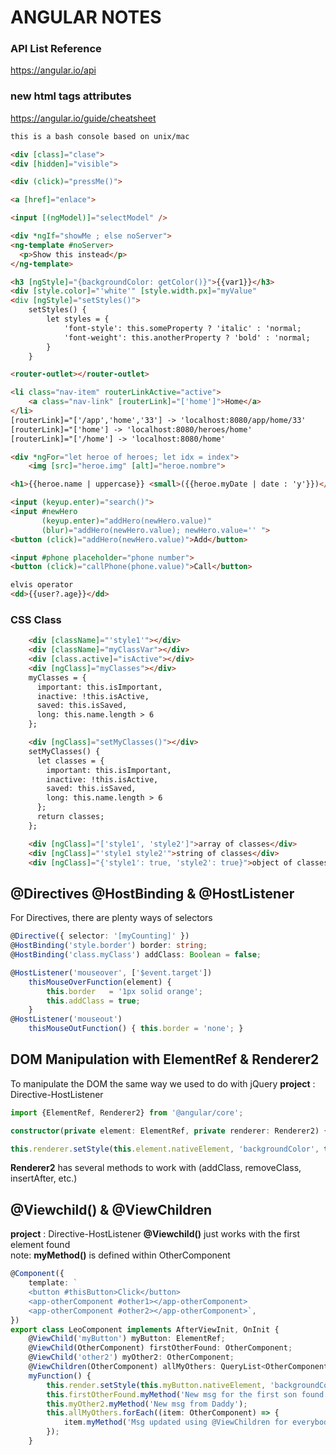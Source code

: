 # ANGULAR NOTES

### API List Reference
https://angular.io/api

### new html tags attributes
https://angular.io/guide/cheatsheet

```bash
this is a bash console based on unix/mac
```

```html
<div [class]="clase">
<div [hidden]="visible">

<div (click)="pressMe()">

<a [href]="enlace">

<input [(ngModel)]="selectModel" />
```

```html
<div *ngIf="showMe ; else noServer">
<ng-template #noServer>
  <p>Show this instead</p>
</ng-template>
```

```html
<h3 [ngStyle]="{backgroundColor: getColor()}">{{var1}}</h3>
<div [style.color]="'white'" [style.width.px]="myValue"
<div [ngStyle]="setStyles()">
    setStyles() {
        let styles = {
            'font-style': this.someProperty ? 'italic' : 'normal;
            'font-weight': this.anotherProperty ? 'bold' : 'normal;
        }
    }
```

```html
<router-outlet></router-outlet>
```
```html
<li class="nav-item" routerLinkActive="active">
    <a class="nav-link" [routerLink]="['home']">Home</a>
</li>
[routerLink]="['/app','home','33'] -> 'localhost:8080/app/home/33'
[routerLink]="['home'] -> 'localhost:8080/heroes/home'
[routerLink]="['/home'] -> 'localhost:8080/home'
```
```html
<div *ngFor="let heroe of heroes; let idx = index">
    <img [src]="heroe.img" [alt]="heroe.nombre">
```
```html
<h1>{{heroe.name | uppercase}} <small>({{heroe.myDate | date : 'y'}})</small></h1>
```

```html
<input (keyup.enter)="search()">
<input #newHero
       (keyup.enter)="addHero(newHero.value)"
       (blur)="addHero(newHero.value); newHero.value='' ">
<button (click)="addHero(newHero.value)">Add</button>
```

```html
<input #phone placeholder="phone number">
<button (click)="callPhone(phone.value)">Call</button>
```

```html
elvis operator
<dd>{{user?.age}}</dd>
```

### CSS Class

```html
    <div [className]="'style1'"></div>
    <div [className]="myClassVar"></div>
    <div [class.active]="isActive"></div>
    <div [ngClass]="myClasses"></div>
    myClasses = {
      important: this.isImportant,
      inactive: !this.isActive,
      saved: this.isSaved,
      long: this.name.length > 6
    };

    <div [ngClass]="setMyClasses()"></div>
    setMyClasses() {
      let classes = {
        important: this.isImportant,
        inactive: !this.isActive,
        saved: this.isSaved,
        long: this.name.length > 6
      };
      return classes;
    };

    <div [ngClass]="['style1', 'style2']">array of classes</div>
    <div [ngClass]="'style1 style2'">string of classes</div>
    <div [ngClass]="{'style1': true, 'style2': true}">object of classes</div>
```

## @Directives @HostBinding & @HostListener
For Directives, there are plenty ways of selectors
```typescript
@Directive({ selector: '[myCounting]' })
@HostBinding('style.border') border: string;
@HostBinding('class.myClass') addClass: Boolean = false;

@HostListener('mouseover', ['$event.target'])
    thisMouseOverFunction(element) {
        this.border   = '1px solid orange';
        this.addClass = true;
    }
@HostListener('mouseout')
    thisMouseOutFunction() { this.border = 'none'; }

```

## DOM Manipulation with ElementRef & Renderer2
To manipulate the DOM the same way we used to do with jQuery
**project** : Directive-HostListener
```typescript
import {ElementRef, Renderer2} from '@angular/core';

constructor(private element: ElementRef, private renderer: Renderer2) {}

this.renderer.setStyle(this.element.nativeElement, 'backgroundColor', this.getColor());
```
**Renderer2** has several methods to work with (addClass, removeClass, insertAfter, etc.)

## @Viewchild() & @ViewChildren
**project** : Directive-HostListener
**@Viewchild()** just works with the first element found\
note: **myMethod()** is defined within OtherComponent
```typescript
@Component({
    template: `
    <button #thisButton>Click</button>
    <app-otherComponent #other1></app-otherComponent>
    <app-otherComponent #other2></app-otherComponent>`,
})
export class LeoComponent implements AfterViewInit, OnInit {
    @ViewChild('myButton') myButton: ElementRef;
    @ViewChild(OtherComponent) firstOtherFound: OtherComponent;
    @ViewChild('other2') myOther2: OtherComponent;
    @ViewChildren(OtherComponent) allMyOthers: QueryList<OtherComponent>;
    myFunction() {
        this.render.setStyle(this.myButton.nativeElement, 'backgroundColor', this.getRandomColor());
        this.firstOtherFound.myMethod('New msg for the first son found');
        this.myOther2.myMethod('New msg from Daddy');
        this.allMyOthers.forEach((item: OtherComponent) => {
            item.myMethod('Msg updated using @ViewChildren for everybody');
        });
    }
```
